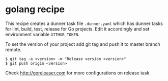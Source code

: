 # golang recipe

This recipe creates a dunner task file `.dunner.yaml` which has dunner tasks for lint, build, test, release for Go projects.
Edit it accordingly and set environment variable `GITHUB_TOKEN`.

To set the version of your project add git tag and push it to master branch remote. 

```
$ git tag -a <version> -m "Release version <version>"
$ git push origin <version>
```

Check http://goreleaser.com for more configurations on release task.
